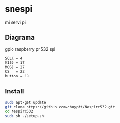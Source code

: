 # snespi
mi servi pi

## Diagrama
gpio raspberry
pn532 spi 
 ```bash
SCLK = 4  
MISO = 17 
MOSI = 27 
CS   = 22 
button = 18
```

## Install

 ```bash
sudo apt-get update
git clone https://github.com/chuypit/Nespirc532.git
cd Nespirc532
sudo sh ./setup.sh
 ``` 
